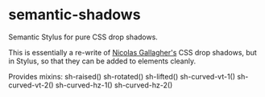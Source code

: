 semantic-shadows
================

Semantic Stylus for pure CSS drop shadows.

This is essentially a re-write of [Nicolas Gallagher's](http://nicolasgallagher.com/css-drop-shadows-without-images/) CSS drop shadows, but in Stylus, so that they can be added to elements cleanly.

Provides mixins:
	sh-raised()
	sh-rotated()
	sh-lifted()
	sh-curved-vt-1()
	sh-curved-vt-2()
	sh-curved-hz-1()
	sh-curved-hz-2()